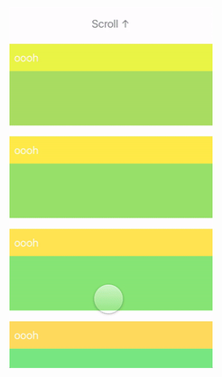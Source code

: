 ![alt text](https://github.com/jonmmay/Framer-experiments/blob/master/sticky-header.framer/sticky-header.gif?raw=true "Gif")